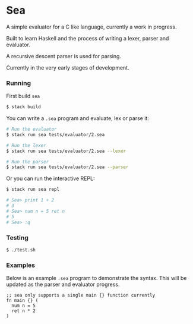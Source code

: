 # Sea

A simple evaluator for a C like language, currently a work in progress.

Built to learn Haskell and the process of writing a lexer, parser and evaluator.

A recursive descent parser is used for parsing.

Currently in the very early stages of development.

### Running

First build `sea`

```bash
$ stack build
```

You can write a `.sea` program and evaluate, lex or parse it:

```bash
# Run the evaluator
$ stack run sea tests/evaluator/2.sea

# Run the lexer
$ stack run sea tests/evaluator/2.sea --lexer

# Run the parser
$ stack run sea tests/evaluator/2.sea --parser
```

Or you can run the interactive REPL:

```bash
$ stack run sea repl

# Sea> print 1 + 2
# 3
# Sea> num n = 5 ret n
# 5
# Sea> :q
```

### Testing

```bash
$ ./test.sh
```

### Examples

Below is an example `.sea` program to demonstrate the syntax.
This will be updated as the parser and evaluator progress.

```assembly
;; sea only supports a single main {} function currently
fn main {} (
  num n = 5
  ret n * 2
)
```
